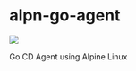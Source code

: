 # alpn-go-agent
[![](https://badge.imagelayers.io/qnib/alpn-gocd-agent:latest.svg)](https://imagelayers.io/?images=qnib/alpn-gocd-agent:latest 'Details')

Go CD Agent using Alpine Linux
